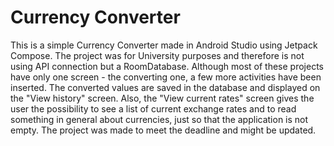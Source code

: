 # Currency Converter

This is a simple Currency Converter made in Android Studio using Jetpack Compose. The project was for University purposes and therefore is not using API connection but a RoomDatabase. Although most of these projects have only one screen - the converting one, a few more activities have been inserted. The converted values are saved in the database and displayed on the "View history" screen. Also, the "View current rates" screen gives the user the possibility to see a list of current exchange rates and to read something in general about currencies, just so that the application is not empty. The project was made to meet the deadline and might be updated.

